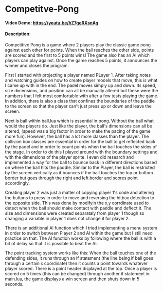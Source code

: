 # Competitve-Pong
#### Video Demo:  <https://youtu.be/hZ7geRXsnAg>
#### Description:
Competitive Pong is a game where 2 players play the classic game pong against each other for points. When the ball reaches the other side, points are scored and the first to 5 points wins! The game also has an AI which players can play against. Once the game reaches 5 points, it announces the winner and closes the program.
 
First I started with projecting a player named PLayer 1. After taking notes and watching guides on how to create player models that move, this is what I came up with in the end. The padel moves simply up and down. Its speed, size dimensions, and position can all be manually altered but these were the numbers that I felt most comfortable with after a few tests playing the game. In addition, there is also a class that confines the boundaries of the paddle to the screen so that the player can't just press up or down and leave the screen.
 
Next is ball within ball.lua which is essential in pong. Without the ball what would the players do. Just like the player, the ball's dimensions can all be altered, (speed was a big factor in order to make the pacing of the game more fun). However, the ball has a lot more classes than the player. The collision box classes are essential in order for the ball to get reflected back by the padel and in order to count points when the ball touches the sides of the stage. In order to do this I played around with the boundary settings and  with the dimensions of the player sprite. I even did research and implemented a way for the ball to bounce back in different directions based on where the ball hits the paddle. Similar to the Player, the ball is restricted by the screen vertically as it bounces if the ball touches the top or bottom border but goes through the right and left border and scores point accordingly.
 
Creating player 2 was just a matter of copying player 1's code and altering the buttons to press in order to move and reversing the hitbox detection to the opposite side. This was done by modifyin the x,y corrdinate used to detect when the ball should make contact with paddle and deflect it. The size and dimensions were created separataly from player 1 though so changing a variable in player 1 does not change it for player 2.
 
There is an additional AI function which I tried implementing a menu system in order to switch between Player 2 and AI within the game but I still need practice on that. The AI function works by following where the ball is with a bit of delay so that it is possible to beat the AI.
 
The point tracking system works like this: When the ball touches one of the defending sides, it runs through an if statement (the line being if ball goes through a certain x coordinate) then it counts a point towards whatever player scored. There is a point header displayed at the top. Once a player is scored on 5 times (this can be changed) through another if statement in main.lua, the game displays a win screen and then shuts down in 5 seconds.
